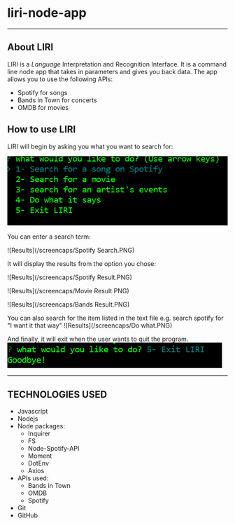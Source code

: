 # liri-node-app

- - -
## About LIRI

LIRI is a _Language_ Interpretation and Recognition Interface. It is a command line node app that takes in parameters and gives you back data. The app allows you to use the following APIs: 
 * Spotify for songs
 * Bands in Town for concerts 
 * OMDB for movies 
 

## How to use LIRI

LIRI will begin by asking you what you want to search for: 

 ![Results](/screencaps/Start.PNG)

You can enter a search term: 

 ![Results](/screencaps/Spotify Search.PNG)

It will display the results from the option you chose:

 ![Results](/screencaps/Spotify Result.PNG) 
 
 ![Results](/screencaps/Movie Result.PNG)

  ![Results](/screencaps/Bands Result.PNG)

You can also search for the item listed in the text file e.g. search spotify for "I want it that way"
  ![Results](/screencaps/Do what.PNG)

 And finally, it will exit when the user wants to quit the program. 
  ![Results](/screencaps/exit.PNG)

  
- - -

## TECHNOLOGIES USED

* Javascript
* Nodejs
* Node packages:
    * Inquirer
    * FS
    * Node-Spotify-API
    * Moment
    * DotEnv
    * Axios
* APIs used:
    * Bands in Town
    * OMDB
    * Spotify
* Git
* GitHub